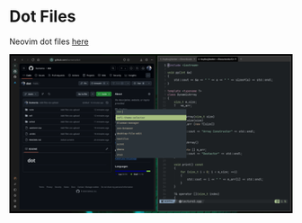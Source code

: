 # Dot Files

Neovim dot files [here](https://github.com/ikamania/dot/tree/a98189cee939385be021556c27294a49da159e7b/nvim)

![image](https://github.com/ikamania/dot/blob/f88ab773ccef23c4ef2f87ee9e8011e09b870bd0/screenshot.png)
